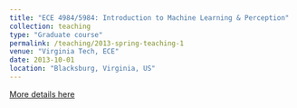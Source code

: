 ```yaml
---
title: "ECE 4984/5984: Introduction to Machine Learning & Perception"
collection: teaching
type: "Graduate course"
permalink: /teaching/2013-spring-teaching-1
venue: "Virginia Tech, ECE"
date: 2013-10-01
location: "Blacksburg, Virginia, US"
---
```


[More details here](https://filebox.ece.vt.edu/~f13ece4984ece5984/)
